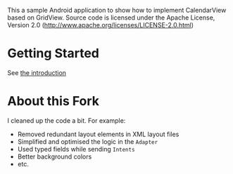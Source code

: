 This a sample Android application to show how to implement CalendarView based on GridView. Source code is licensed under the Apache License, Version 2.0 (http://www.apache.org/licenses/LICENSE-2.0.html)

Getting Started
===============

See [the introduction](http://caughtinthemobileweb.wordpress.com/2011/06/20/how-to-implement-calendarview-in-android/)

About this Fork
===============
I cleaned up the code a bit. For example:

  * Removed redundant layout elements in XML layout files
  * Simplified and optimised the logic in the `Adapter`
  * Used typed fields while sending `Intents`
  * Better background colors
  * etc.